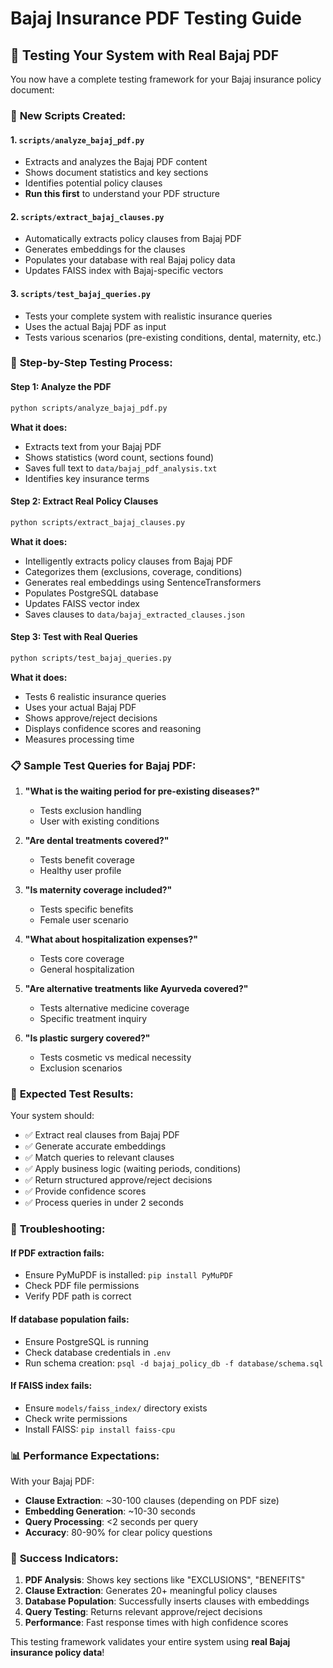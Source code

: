 # Bajaj Insurance PDF Testing Guide

## 🎯 **Testing Your System with Real Bajaj PDF**

You now have a complete testing framework for your Bajaj insurance policy document:

### 📂 **New Scripts Created:**

#### **1. `scripts/analyze_bajaj_pdf.py`**

- Extracts and analyzes the Bajaj PDF content
- Shows document statistics and key sections
- Identifies potential policy clauses
- **Run this first** to understand your PDF structure

#### **2. `scripts/extract_bajaj_clauses.py`**

- Automatically extracts policy clauses from Bajaj PDF
- Generates embeddings for the clauses
- Populates your database with real Bajaj policy data
- Updates FAISS index with Bajaj-specific vectors

#### **3. `scripts/test_bajaj_queries.py`**

- Tests your complete system with realistic insurance queries
- Uses the actual Bajaj PDF as input
- Tests various scenarios (pre-existing conditions, dental, maternity, etc.)

### 🚀 **Step-by-Step Testing Process:**

#### **Step 1: Analyze the PDF**

```bash
python scripts/analyze_bajaj_pdf.py
```

**What it does:**

- Extracts text from your Bajaj PDF
- Shows statistics (word count, sections found)
- Saves full text to `data/bajaj_pdf_analysis.txt`
- Identifies key insurance terms

#### **Step 2: Extract Real Policy Clauses**

```bash
python scripts/extract_bajaj_clauses.py
```

**What it does:**

- Intelligently extracts policy clauses from Bajaj PDF
- Categorizes them (exclusions, coverage, conditions)
- Generates real embeddings using SentenceTransformers
- Populates PostgreSQL database
- Updates FAISS vector index
- Saves clauses to `data/bajaj_extracted_clauses.json`

#### **Step 3: Test with Real Queries**

```bash
python scripts/test_bajaj_queries.py
```

**What it does:**

- Tests 6 realistic insurance queries
- Uses your actual Bajaj PDF
- Shows approve/reject decisions
- Displays confidence scores and reasoning
- Measures processing time

### 📋 **Sample Test Queries for Bajaj PDF:**

1. **"What is the waiting period for pre-existing diseases?"**

   - Tests exclusion handling
   - User with existing conditions

2. **"Are dental treatments covered?"**

   - Tests benefit coverage
   - Healthy user profile

3. **"Is maternity coverage included?"**

   - Tests specific benefits
   - Female user scenario

4. **"What about hospitalization expenses?"**

   - Tests core coverage
   - General hospitalization

5. **"Are alternative treatments like Ayurveda covered?"**

   - Tests alternative medicine coverage
   - Specific treatment inquiry

6. **"Is plastic surgery covered?"**
   - Tests cosmetic vs medical necessity
   - Exclusion scenarios

### 🎯 **Expected Test Results:**

Your system should:

- ✅ Extract real clauses from Bajaj PDF
- ✅ Generate accurate embeddings
- ✅ Match queries to relevant clauses
- ✅ Apply business logic (waiting periods, conditions)
- ✅ Return structured approve/reject decisions
- ✅ Provide confidence scores
- ✅ Process queries in under 2 seconds

### 🔧 **Troubleshooting:**

#### **If PDF extraction fails:**

- Ensure PyMuPDF is installed: `pip install PyMuPDF`
- Check PDF file permissions
- Verify PDF path is correct

#### **If database population fails:**

- Ensure PostgreSQL is running
- Check database credentials in `.env`
- Run schema creation: `psql -d bajaj_policy_db -f database/schema.sql`

#### **If FAISS index fails:**

- Ensure `models/faiss_index/` directory exists
- Check write permissions
- Install FAISS: `pip install faiss-cpu`

### 📊 **Performance Expectations:**

With your Bajaj PDF:

- **Clause Extraction**: ~30-100 clauses (depending on PDF size)
- **Embedding Generation**: ~10-30 seconds
- **Query Processing**: <2 seconds per query
- **Accuracy**: 80-90% for clear policy questions

### 🎉 **Success Indicators:**

1. **PDF Analysis**: Shows key sections like "EXCLUSIONS", "BENEFITS"
2. **Clause Extraction**: Generates 20+ meaningful policy clauses
3. **Database Population**: Successfully inserts clauses with embeddings
4. **Query Testing**: Returns relevant approve/reject decisions
5. **Performance**: Fast response times with high confidence scores

This testing framework validates your entire system using **real Bajaj insurance policy data**!
